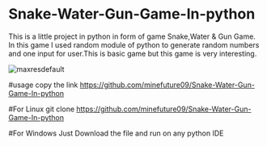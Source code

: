 # Snake-Water-Gun-Game-In-python
This is a little project in python in form of game Snake,Water &amp; Gun Game. In this game I used random module of python to generate random numbers and one input for user.This is basic game but this game is very interesting.

![maxresdefault](https://user-images.githubusercontent.com/76898024/103474408-856ba680-4d71-11eb-832d-d348a79f923d.jpg)


#usage
copy the link https://github.com/minefuture09/Snake-Water-Gun-Game-In-python 

#For Linux 
git clone https://github.com/minefuture09/Snake-Water-Gun-Game-In-python

#For Windows 
Just Download the file and run on any python IDE
